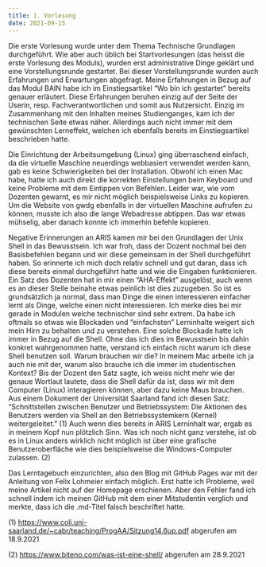 ```yaml
---
title: 1. Vorlesung
date: 2021-09-15
---
```


Die erste Vorlesung wurde unter dem Thema Technische Grundlagen durchgeführt. Wie aber auch üblich bei Startvorlesungen (das heisst die erste Vorlesung des Moduls), wurden erst administrative Dinge geklärt und eine Vorstellungsrunde gestartet. Bei dieser Vorstellungsrunde wurden auch Erfahrungen und Erwartungen abgefragt. Meine Erfahrungen in Bezug auf das Modul BAIN habe ich im Einstiegsartikel “Wo bin ich gestartet” bereits genauer erläutert. Diese Erfahrungen beruhen einzig auf der Seite der Userin, resp. Fachverantwortlichen und somit aus Nutzersicht. Einzig im Zusammenhang mit den Inhalten meines Studienganges, kam ich der technischen Seite etwas näher. Allerdings auch nicht immer mit dem gewünschten Lerneffekt, welchen ich ebenfalls bereits im Einstiegsartikel beschrieben hatte. 

Die Einrichtung der Arbeitsumgebung (Linux) ging überraschend einfach, da die virtuelle Maschine neuerdings webbasiert verwendet werden kann, gab es keine Schwierigkeiten bei der Installation. Obwohl ich einen Mac habe, hatte ich auch direkt die korrekten Einstellungen beim Keyboard und keine Probleme mit dem Eintippen von Befehlen. Leider war, wie vom Dozenten gewarnt, es mir nicht möglich beispielsweise Links zu kopieren. Um die Website von gwdg ebenfalls in der virtuellen Maschine aufrufen zu können, musste ich also die lange Webadresse abtippen. Das war etwas mühselig, aber danach konnte ich immerhin befehle kopieren. 

Negative Erinnerungen an ARIS kamen mir bei den Grundlagen der Unix Shell in das Bewusstsein. Ich war froh, dass der Dozent nochmal bei den Basisbefehlen begann und wir diese gemeinsam in der Shell durchgeführt haben. So erinnerte ich mich doch relativ schnell und gut daran, dass ich diese bereits einmal durchgeführt hatte und wie die Eingaben funktionieren. Ein Satz des Dozenten hat in mir einen “AHA-Effekt” ausgelöst, auch wenn es an dieser Stelle beinahe etwas peinlich ist dies zuzugeben. So ist es grundsätzlich ja normal, dass man Dinge die einen interessieren einfacher lernt als Dinge, welche einen nicht interessieren. Ich merke dies bei mir gerade in Modulen welche technischer sind sehr extrem. Da habe ich oftmals so etwas wie Blockaden und “einfachsten” Lerninhalte weigert sich mein Hirn zu behalten und zu verstehen. Eine solche Blockade hatte ich immer in Bezug auf die Shell. Ohne das ich dies im Bewusstsein bis dahin konkret wahrgenommen hatte, verstand ich einfach nicht warum ich diese Shell benutzen soll. Warum brauchen wir die? In meinem Mac arbeite ich ja auch nie mit der, warum also brauche ich die immer im studentischen Kontext? Bis der Dozent den Satz sagte, ich weiss nicht mehr wie der genaue Wortlaut lautete, dass die Shell dafür da ist, dass wir mit dem Computer (Linux) interagieren können, aber dazu keine Maus brauchen. Aus einem Dokument der Universität Saarland fand ich diesen Satz: “Schnittstellen zwischen Benutzer und Betriebssystem: Die Aktionen des Benutzers werden via Shell an den Betriebssystemkern (Kernel) weitergeleitet.” (1) 
Auch wenn dies bereits in ARIS Lerninhalt war, ergab es in meinem Kopf nun plötzlich Sinn.  Was ich noch nicht ganz verstehe, ist ob es in Linux anders wirklich nicht möglich ist über eine grafische Benutzeroberfläche wie dies beispielsweise die Windows-Computer zulassen. (2) 

Das Lerntagebuch einzurichten, also den Blog mit GitHub Pages war mit der Anleitung von Felix Lohmeier einfach möglich. Erst hatte ich Probleme, weil meine Artikel nicht auf der Homepage erschienen. Aber den Fehler fand ich schnell indem ich meinen GitHub mit dem einer Mitstudentin verglich und merkte, dass ich die .md-Titel falsch beschriftet hatte. 




(1) https://www.coli.uni-saarland.de/~cabr/teaching/ProgAA/Sitzung14.6up.pdf abgerufen am 18.9.2021

(2) https://www.biteno.com/was-ist-eine-shell/ abgerufen am 28.9.2021
